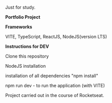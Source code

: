 Just for study.




**Portfolio Project**

**Frameworks**

VITE, TypeScript, ReactJS, NodeJS(version LTS)

**Instructions for DEV**


Clone this repository

NodeJS installation

installation of all dependencies "npm install"

npm run dev - to run the application (with VITE)

Project carried out in the course of Rocketseat.
